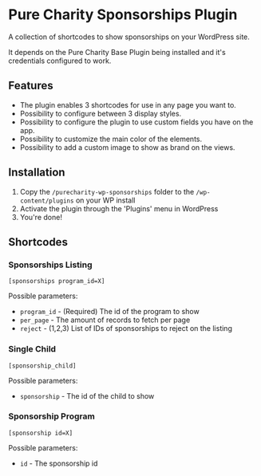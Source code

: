 # Pure Charity Sponsorships Plugin

A collection of shortcodes to show sponsorships on your WordPress site.

It depends on the Pure Charity Base Plugin being installed and it's credentials configured to work.

## Features

* The plugin enables 3 shortcodes for use in any page you want to.
* Possibility to configure between 3 display styles.
* Possibility to configure the plugin to use custom fields you have on the app.
* Possibility to customize the main color of the elements.
* Possibility to add a custom image to show as brand on the views.

## Installation

1. Copy the `/purecharity-wp-sponsorships` folder to the `/wp-content/plugins` on your WP install
2. Activate the plugin through the 'Plugins' menu in WordPress
3. You're done!

## Shortcodes

### Sponsorships Listing
`[sponsorships program_id=X]`

Possible parameters:
* `program_id` - (Required) The id of the program to show
* `per_page` - The amount of records to fetch per page
* `reject` - (1,2,3) List of IDs of sponsorships to reject on the listing

### Single Child
`[sponsorship_child]`

Possible parameters:
* `sponsorship` - The id of the child to show

### Sponsorship Program
`[sponsorship id=X]`

Possible parameters:
* `id` - The sponsorship id
